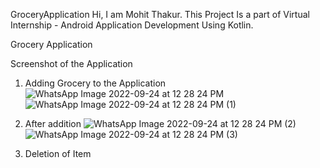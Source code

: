 GroceryApplication
Hi, I am Mohit  Thakur. This Project Is a part of Virtual Internship - Android Application Development Using Kotlin.

Grocery Application

Screenshot of the Application
1) Adding Grocery to the Application
![WhatsApp Image 2022-09-24 at 12 28 24 PM](https://user-images.githubusercontent.com/84894767/192084857-09844bfc-2a55-4fb5-a5ca-8de455f94ee1.jpeg)
![WhatsApp Image 2022-09-24 at 12 28 24 PM (1)](https://user-images.githubusercontent.com/84894767/192084899-d5a35e9d-e694-4ef7-a36e-c743eca0cfeb.jpeg)


2) After addition
![WhatsApp Image 2022-09-24 at 12 28 24 PM (2)](https://user-images.githubusercontent.com/84894767/192084942-7f329066-56c7-41e0-a2a1-26a7ffedb754.jpeg)
![WhatsApp Image 2022-09-24 at 12 28 24 PM (3)](https://user-images.githubusercontent.com/84894767/192085062-27f85bf2-acf3-4538-9f8f-1382757dc4f4.jpeg)


3) Deletion of Item
